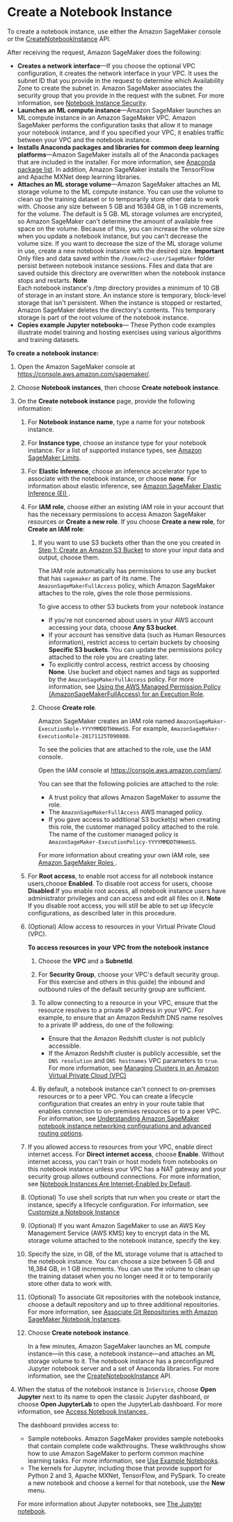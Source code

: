 # Create a Notebook Instance<a name="howitworks-create-ws"></a>

To create a notebook instance, use either the Amazon SageMaker console or the [CreateNotebookInstance](API_CreateNotebookInstance.md) API\.

After receiving the request, Amazon SageMaker does the following:
+ **Creates a network interface**—If you choose the optional VPC configuration, it creates the network interface in your VPC\. It uses the subnet ID that you provide in the request to determine which Availability Zone to create the subnet in\. Amazon SageMaker associates the security group that you provide in the request with the subnet\. For more information, see [Notebook Instance Security](appendix-additional-considerations.md)\. 
+ **Launches an ML compute instance**—Amazon SageMaker launches an ML compute instance in an Amazon SageMaker VPC\. Amazon SageMaker performs the configuration tasks that allow it to manage your notebook instance, and if you specified your VPC, it enables traffic between your VPC and the notebook instance\.
+ **Installs Anaconda packages and libraries for common deep learning platforms**—Amazon SageMaker installs all of the Anaconda packages that are included in the installer\. For more information, see [Anaconda package list](https://docs.anaconda.com/anaconda/packages/pkg-docs)\. In addition, Amazon SageMaker installs the TensorFlow and Apache MXNet deep learning libraries\. 
+ **Attaches an ML storage volume**—Amazon SageMaker attaches an ML storage volume to the ML compute instance\. You can use the volume to clean up the training dataset or to temporarily store other data to work with\. Choose any size between 5 GB and 16384 GB, in 1 GB increments, for the volume\. The default is 5 GB\. ML storage volumes are encrypted, so Amazon SageMaker can't determine the amount of available free space on the volume\. Because of this, you can increase the volume size when you update a notebook instance, but you can't decrease the volume size\. If you want to decrease the size of the ML storage volume in use, create a new notebook instance with the desired size\.
**Important**  
Only files and data saved within the `/home/ec2-user/SageMaker` folder persist between notebook instance sessions\. Files and data that are saved outside this directory are overwritten when the notebook instance stops and restarts\.
**Note**  
Each notebook instance's /tmp directory provides a minimum of 10 GB of storage in an instant store\. An instance store is temporary, block\-level storage that isn't persistent\. When the instance is stopped or restarted, Amazon SageMaker deletes the directory's contents\. This temporary storage is part of the root volume of the notebook instance\.
+ **Copies example Jupyter notebooks**— These Python code examples illustrate model training and hosting exercises using various algorithms and training datasets\.

**To create a notebook instance:**

1. Open the Amazon SageMaker console at [https://console\.aws\.amazon\.com/sagemaker/](https://console.aws.amazon.com/sagemaker/)\. 

1. Choose **Notebook instances**, then choose **Create notebook instance**\.

1. On the **Create notebook instance** page, provide the following information: 

   1. For **Notebook instance name**, type a name for your notebook instance\.

   1. For **Instance type**, choose an instance type for your notebook instance\. For a list of supported instance types, see [Amazon SageMaker Limits](https://docs.aws.amazon.com/general/latest/gr/aws_service_limits.html#limits_sagemaker)\.

   1. For **Elastic Inference**, choose an inference accelerator type to associate with the notebook instance, or choose **none**\. For information about elastic inference, see [Amazon SageMaker Elastic Inference \(EI\) ](ei.md)\.

   1. For **IAM role**, choose either an existing IAM role in your account that has the necessary permissions to access Amazon SageMaker resources or **Create a new role**\. If you choose **Create a new role**, for **Create an IAM role**:

      1. If you want to use S3 buckets other than the one you created in [Step 1: Create an Amazon S3 Bucket](gs-config-permissions.md) to store your input data and output, choose them\. 

         The IAM role automatically has permissions to use any bucket that has `sagemaker` as part of its name\. The `AmazonSageMakerFullAccess` policy, which Amazon SageMaker attaches to the role, gives the role those permissions\. 

         To give access to other S3 buckets from your notebook instance
         + If you're not concerned about users in your AWS account accessing your data, choose **Any S3 bucket**\.
         + If your account has sensitive data \(such as Human Resources information\), restrict access to certain buckets by choosing **Specific S3 buckets**\. You can update the permissions policy attached to the role you are creating later\.
         + To explicitly control access, restrict access by choosing **None**\. Use bucket and object names and tags as supported by the `AmazonSageMakerFullAccess` policy\. For more information, see [Using the AWS Managed Permission Policy \(AmazonSageMakerFullAccess\) for an Execution Role](sagemaker-roles.md#sagemaker-roles-amazonsagemakerfullaccess-policy)\.

      1. Choose **Create role**\.

         Amazon SageMaker creates an IAM role named `AmazonSageMaker-ExecutionRole-YYYYMMDDTHHmmSS`\. For example, `AmazonSageMaker-ExecutionRole-20171125T090800`\.

         To see the policies that are attached to the role, use the IAM console\. 

         Open the IAM console at [https://console\.aws\.amazon\.com/iam/](https://console.aws.amazon.com/iam/)\.

          You can see that the following policies are attached to the role:
         + A trust policy that allows Amazon SageMaker to assume the role\. 
         + The `AmazonSageMakerFullAccess` AWS managed policy\. 
         + If you gave access to additional S3 bucket\(s\) when creating this role, the customer managed policy attached to the role\. The name of the customer managed policy is `AmazonSageMaker-ExecutionPolicy-YYYYMMDDTHHmmSS`\. 

         For more information about creating your own IAM role, see [Amazon SageMaker Roles ](sagemaker-roles.md)\. 

   1. For **Root access**, to enable root access for all notebook instance users,choose **Enabled**\. To disable root access for users, choose **Disabled**\.If you enable root access, all notebook instance users have administrator privileges and can access and edit all files on it\. 
**Note**  
If you disable root access, you will still be able to set up lifecycle configurations, as described later in this procedure\. 

   1. \(Optional\) Allow access to resources in your Virtual Private Cloud \(VPC\)\. 

      **To access resources in your VPC from the notebook instance**

      1. Choose the **VPC** and a **SubnetId**\.

      1. For **Security Group**, choose your VPC's default security group\. For this exercise and others in this guide\) the inbound and outbound rules of the default security group are sufficient\. 

      1. To allow connecting to a resource in your VPC, ensure that the resource resolves to a private IP address in your VPC\. For example, to ensure that an Amazon Redshift DNS name resolves to a private IP address, do one of the following: 
         + Ensure that the Amazon Redshift cluster is not publicly accessible\. 
         + If the Amazon Redshift cluster is publicly accessible, set the `DNS resolution` and `DNS hostnames` VPC parameters to `true`\. For more information, see [Managing Clusters in an Amazon Virtual Private Cloud \(VPC\)](https://docs.aws.amazon.com//redshift/latest/mgmt/managing-clusters-vpc.html)

      1. By default, a notebook instance can't connect to on\-premises resources or to a peer VPC\. You can create a lifecycle configuration that creates an entry in your route table that enables connection to on\-premises resources or to a peer VPC\. For information, see [Understanding Amazon SageMaker notebook instance networking configurations and advanced routing options](https://aws.amazon.com/blogs/machine-learning/understanding-amazon-sagemaker-notebook-instance-networking-configurations-and-advanced-routing-options/)\.

   1. If you allowed access to resources from your VPC, enable direct internet access\. For **Direct internet access**, choose **Enable**\. Without internet access, you can't train or host models from notebooks on this notebook instance unless your VPC has a NAT gateway and your security group allows outbound connections\. For more information, see [Notebook Instances Are Internet\-Enabled by Default](appendix-additional-considerations.md#appendix-notebook-and-internet-access)\. 

   1. \(Optional\) To use shell scripts that run when you create or start the instance, specify a lifecycle configuration\. For information, see [Customize a Notebook Instance ](notebook-lifecycle-config.md)

   1. \(Optional\) If you want Amazon SageMaker to use an AWS Key Management Service \(AWS KMS\) key to encrypt data in the ML storage volume attached to the notebook instance, specify the key\. 

   1. Specify the size, in GB, of the ML storage volume that is attached to the notebook instance\. You can choose a size between 5 GB and 16,384 GB, in 1 GB increments\. You can use the volume to clean up the training dataset when you no longer need it or to temporarily store other data to work with\.

   1. \(Optional\) To associate Git repositories with the notebook instance, choose a default repository and up to three additional repositories\. For more information, see [Associate Git Repositories with Amazon SageMaker Notebook Instances](nbi-git-repo.md)\.

   1. Choose **Create notebook instance**\. 

      In a few minutes, Amazon SageMaker launches an ML compute instance—in this case, a notebook instance—and attaches an ML storage volume to it\. The notebook instance has a preconfigured Jupyter notebook server and a set of Anaconda libraries\. For more information, see the [CreateNotebookInstance](API_CreateNotebookInstance.md) API\. 

1. When the status of the notebook instance is `InService`, choose **Open Jupyter** next to its name to open the classic Jupyter dashboard, or choose **Open JupyterLab** to open the JupyterLab dashboard\. For more information, see [Access Notebook Instances ](howitworks-access-ws.md)\.

   The dashboard provides access to:
   + Sample notebooks\. Amazon SageMaker provides sample notebooks that contain complete code walkthroughs\. These walkthroughs show how to use Amazon SageMaker to perform common machine learning tasks\. For more information, see [Use Example Notebooks](howitworks-nbexamples.md)\.
   + The kernels for Jupyter, including those that provide support for Python 2 and 3, Apache MXNet, TensorFlow, and PySpark\. To create a new notebook and choose a kernel for that notebook, use the **New** menu\.

   For more information about Jupyter notebooks, see [The Jupyter notebook](https://jupyter-notebook.readthedocs.io/en/stable/)\.